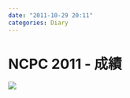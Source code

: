 ```yaml
---
date: "2011-10-29 20:11"
categories: Diary
---
```

# NCPC 2011 - 成績

![](https://ooo.0o0.ooo/2017/04/07/58e78229bd305.png)
